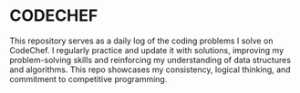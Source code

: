 # CODECHEF
This repository serves as a daily log of the coding problems I solve on CodeChef. I regularly practice and update it with solutions, improving my problem-solving skills and reinforcing my understanding of data structures and algorithms. This repo showcases my consistency, logical thinking, and commitment to competitive programming.
